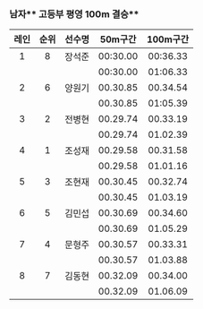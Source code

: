 ### 남자** 고등부 평영 100m 결승**

| 레인 | 순위 | 선수명 | 50m구간 | 100m구간 |
| :---: | :---: | :---: | :---: | :---: |
| 1 | 8 | 장석준 | 00:30.00 | 00:36.33 |
|  |  |  | 00:30.00 | 01:06.33 |
| 2 | 6 | 양원기 | 00.30.85 | 00.34.54 |
|  |  |  | 00.30.85 | 01:05.39 |
| 3 | 2 | 전병현 | 00.29.74 | 00.33.19 |
|  |  |  | 00.29.74 | 01.02.39 |
| 4 | 1 | 조성재 | 00.29.58 | 00.31.58 |
|  |  |  | 00.29.58 | 01.01.16 |
| 5 | 3 | 조현재 | 00.30.45 | 00.32.74 |
|  |  |  | 00.30.45 | 01.03.19 |
| 6 | 5 | 김민섭 | 00.30.69 | 00.34.60 |
|  |  |  | 00.30.69 | 01.05.29 |
| 7 | 4 | 문형주 | 00.30.57 | 00.33.31 |
|  |  |  | 00.30.57 | 01.03.88 |
| 8 | 7 | 김동현 | 00.32.09 | 00.34.00 |
|  |  |  | 00.32.09 | 01.06.09 |




